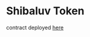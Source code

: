 # Shibaluv Token

contract deployed [here](https://ropsten.etherscan.io/address/0xc765Cf491ED0321658574e40bC8607B5C27C21FD)
